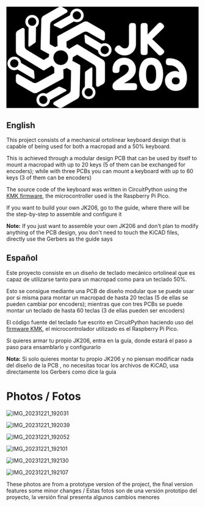 
![Logo of the project](logo-whitebg.png)


<h2 align="Left"> English </h2>

This project consists of a mechanical ortolinear keyboard design that is capable of being used for both a macropad and a 50% keyboard.

This is achieved through a modular design PCB that can be used by itself to mount a macropad with up to 20 keys (5 of them can be exchanged for encoders); while with three PCBs you can mount a keyboard with up to 60 keys (3 of them can be encoders)


The source code of the keyboard was written in CircuitPython using the <a href="https://github.com/KMKfw/kmk_firmware">KMK firmware</a>, the microcontroller used is the Raspberry Pi Pico.

If you want to build your own JK206, go to the guide, where there will be the step-by-step to assemble and configure it


<strong>Note:</strong> If you just want to assemble your own JK206 and don't plan to modify anything of the PCB design, you don't need to touch the KiCAD files, directly use the Gerbers as the guide says

<h2 align="Left"> Español </h2>

Este proyecto consiste en un diseño de teclado mecánico ortolineal que es capaz de utilizarse tanto para un macropad como para un teclado 50%. 

Esto se consigue mediante una PCB de diseño modular que se puede usar por si misma para montar un macropad de hasta 20 teclas (5 de ellas se pueden cambiar por encoders); mientras que con tres PCBs se puede montar un teclado de hasta 60 teclas (3 de ellas pueden ser encoders)

El código fuente del teclado fue escrito en CircuitPython haciendo uso del <a href="https://github.com/KMKfw/kmk_firmware">firmware KMK</a>, el microcontrolador utilizado es el Raspberry Pi Pico.


Si quieres armar tu propio JK206, entra en la guía, donde estará el paso a paso para ensamblarlo y configurarlo 


<strong>Nota:</strong> Si solo quieres montar tu propio JK206 y no piensan modificar nada del diseño de la PCB , no necesitas tocar los archivos de KiCAD, usa directamente los Gerbers como dice la guía

<h1 align="Left"> Photos / Fotos </h1>

![IMG_20231221_192031](https://github.com/JhonatanFerrer/JK206/assets/111335841/069ef0ab-7f90-4cb4-8dce-9c9ecae06d9a)

![IMG_20231221_192039](https://github.com/JhonatanFerrer/JK206/assets/111335841/c6ffc534-918a-40fe-a66e-3aa48b88292b)

![IMG_20231221_192052](https://github.com/JhonatanFerrer/JK206/assets/111335841/f0eb4345-6507-4add-95f5-676cd687ad57)

![IMG_20231221_192101](https://github.com/JhonatanFerrer/JK206/assets/111335841/257ff4d1-a502-4a7c-ba4d-a15de96a8f20)

![IMG_20231221_192130](https://github.com/JhonatanFerrer/JK206/assets/111335841/1e6b2391-cd78-4789-a431-74a7d7a6d44d)

![IMG_20231221_192107](https://github.com/JhonatanFerrer/JK206/assets/111335841/bcbc75ea-2c7b-4194-98b2-81e01829c725)


These photos are from a prototype version of the project, the final version features some minor changes / Estas fotos son de una versión prototipo del proyecto, la versión final presenta algunos cambios menores



